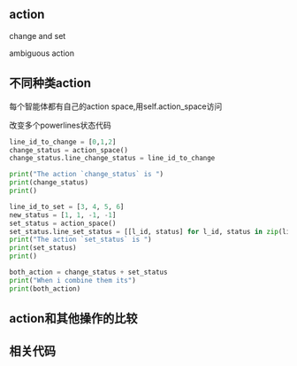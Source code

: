 ## action

change and set

ambiguous action

## 不同种类action

每个智能体都有自己的action space,用self.action_space访问

改变多个powerlines状态代码

```python
line_id_to_change = [0,1,2]
change_status = action_space()
change_status.line_change_status = line_id_to_change

print("The action `change_status` is ")
print(change_status)
print() 

line_id_to_set = [3, 4, 5, 6]
new_status = [1, 1, -1, -1]
set_status = action_space()
set_status.line_set_status = [[l_id, status] for l_id, status in zip(line_id_to_set, new_status)]
print("The action `set_status` is ")
print(set_status)
print()

both_action = change_status + set_status
print("When i combine them its")
print(both_action)
```



## action和其他操作的比较

## 相关代码